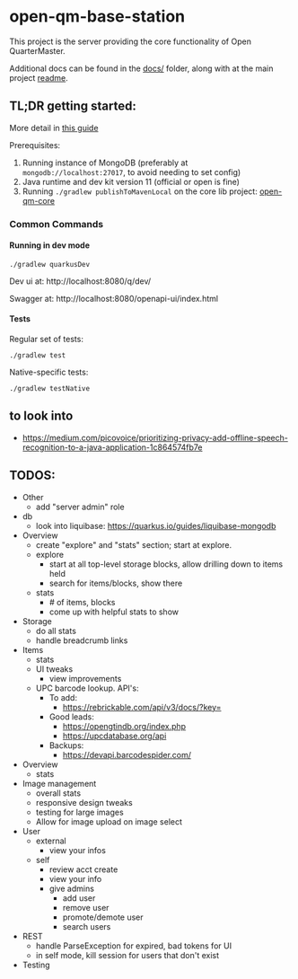 # open-qm-base-station

This project is the server providing the core functionality of Open QuarterMaster.

Additional docs can be found in the [docs/](docs/README.md) folder, along with at the main project [readme](../../README.md). 

## TL;DR getting started:

More detail in [this guide](docs/Development%20Getting%20Started.md)

Prerequisites:

 1. Running instance of MongoDB (preferably at `mongodb://localhost:27017`, to avoid needing to set config)
 2. Java runtime and dev kit version 11 (official or open is fine)
 3. Running `./gradlew publishToMavenLocal` on the core lib project: [open-qm-core](../libs/open-qm-core)

### Common Commands

#### Running in dev mode

```shell script
./gradlew quarkusDev
```

Dev ui at: http://localhost:8080/q/dev/

Swagger at: http://localhost:8080/openapi-ui/index.html

#### Tests

Regular set of tests:

```shell script
./gradlew test
```

Native-specific tests:

```shell script
./gradlew testNative
```


## to look into

- https://medium.com/picovoice/prioritizing-privacy-add-offline-speech-recognition-to-a-java-application-1c864574fb7e

## TODOS:

- Other
  - add "server admin" role
- db
  - look into liquibase: https://quarkus.io/guides/liquibase-mongodb
- Overview
  - create "explore" and "stats" section; start at explore.
  - explore
    - start at all top-level storage blocks, allow drilling down to items held
    - search for items/blocks, show there
  - stats
    - \# of items, blocks
    - come up with helpful stats to show
- Storage
  - do all stats
  - handle breadcrumb links
- Items
  - stats
  - UI tweaks
    - view improvements
  - UPC barcode lookup. API's:
    - To add:
      - https://rebrickable.com/api/v3/docs/?key=
    - Good leads:
      - https://opengtindb.org/index.php
      - https://upcdatabase.org/api
    - Backups:
      - https://devapi.barcodespider.com/
- Overview
  - stats
- Image management
  - overall stats
  - responsive design tweaks
  - testing for large images
  - Allow for image upload on image select
- User
  - external
    - view your infos
  - self
    - review acct create
    - view your info
    - give admins
      - add user
      - remove user
      - promote/demote user
      - search users
- REST
  - handle ParseException for expired, bad tokens for UI
  - in self mode, kill session for users that don't exist
- Testing